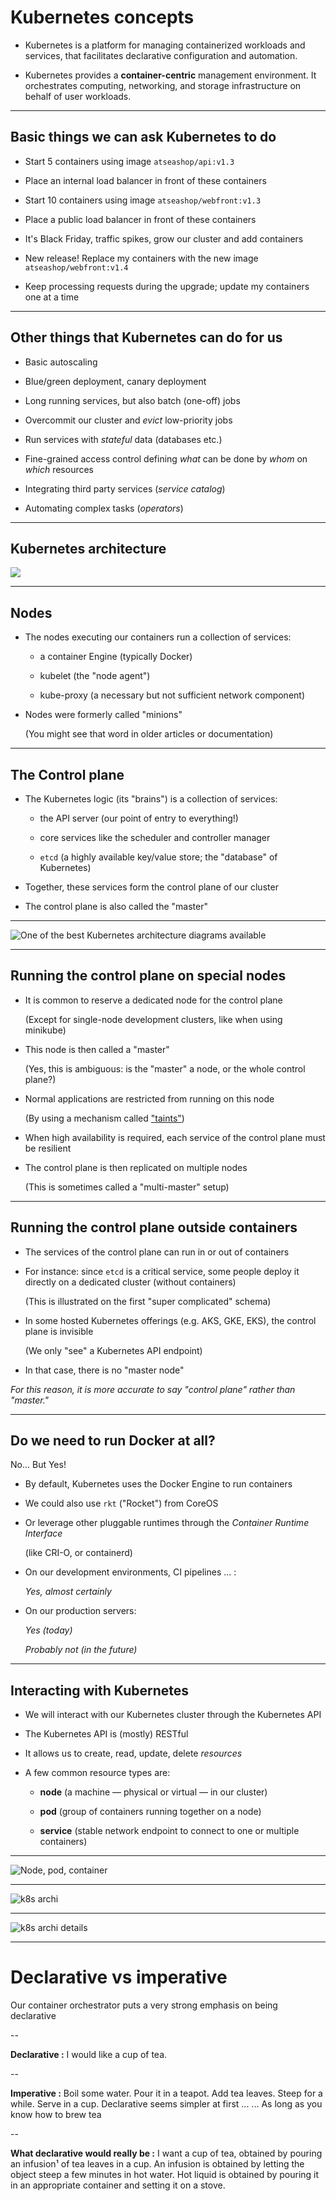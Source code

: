 # Kubernetes concepts

- Kubernetes is a platform for managing containerized workloads and services, that facilitates declarative configuration and automation.

- Kubernetes provides a **container-centric** management environment. It orchestrates computing, networking, and storage infrastructure on behalf of user workloads.

---

## Basic things we can ask Kubernetes to do

- Start 5 containers using image `atseashop/api:v1.3`

- Place an internal load balancer in front of these containers

- Start 10 containers using image `atseashop/webfront:v1.3`

- Place a public load balancer in front of these containers

- It's Black Friday, traffic spikes, grow our cluster and add containers

- New release! Replace my containers with the new image `atseashop/webfront:v1.4`

- Keep processing requests during the upgrade; update my containers one at a time

---

## Other things that Kubernetes can do for us

- Basic autoscaling

- Blue/green deployment, canary deployment

- Long running services, but also batch (one-off) jobs

- Overcommit our cluster and *evict* low-priority jobs

- Run services with *stateful* data (databases etc.)

- Fine-grained access control defining *what* can be done by *whom* on *which* resources

- Integrating third party services (*service catalog*)

- Automating complex tasks (*operators*)

---

## Kubernetes architecture

![](images/k8s-arch1.png)

---

## Nodes

- The nodes executing our containers run a collection of services:

  - a container Engine (typically Docker)

  - kubelet (the "node agent")

  - kube-proxy (a necessary but not sufficient network component)

- Nodes were formerly called "minions"

  (You might see that word in older articles or documentation)

---

## The Control plane

- The Kubernetes logic (its "brains") is a collection of services:

  - the API server (our point of entry to everything!)

  - core services like the scheduler and controller manager

  - `etcd` (a highly available key/value store; the "database" of Kubernetes)

- Together, these services form the control plane of our cluster

- The control plane is also called the "master"

---

![One of the best Kubernetes architecture diagrams available](images/k8s-arch4-thanks-luxas.png)

---

## Running the control plane on special nodes

- It is common to reserve a dedicated node for the control plane

  (Except for single-node development clusters, like when using minikube)

- This node is then called a "master"

  (Yes, this is ambiguous: is the "master" a node, or the whole control plane?)

- Normal applications are restricted from running on this node

  (By using a mechanism called ["taints"](https://kubernetes.io/docs/concepts/configuration/taint-and-toleration/))

- When high availability is required, each service of the control plane must be resilient

- The control plane is then replicated on multiple nodes

  (This is sometimes called a "multi-master" setup)

---

## Running the control plane outside containers

- The services of the control plane can run in or out of containers

- For instance: since `etcd` is a critical service, some people
  deploy it directly on a dedicated cluster (without containers)

  (This is illustrated on the first "super complicated" schema)

- In some hosted Kubernetes offerings (e.g. AKS, GKE, EKS), the control plane is invisible

  (We only "see" a Kubernetes API endpoint)

- In that case, there is no "master node"

*For this reason, it is more accurate to say "control plane" rather than "master."*

---

## Do we need to run Docker at all?

No... But Yes!

- By default, Kubernetes uses the Docker Engine to run containers

- We could also use `rkt` ("Rocket") from CoreOS

- Or leverage other pluggable runtimes through the *Container Runtime Interface*

  (like CRI-O, or containerd)

- On our development environments, CI pipelines ... :

  *Yes, almost certainly*

- On our production servers:

  *Yes (today)*

  *Probably not (in the future)*

---

## Interacting with Kubernetes

- We will interact with our Kubernetes cluster through the Kubernetes API

- The Kubernetes API is (mostly) RESTful

- It allows us to create, read, update, delete *resources*

- A few common resource types are:

  - **node** (a machine — physical or virtual — in our cluster)

  - **pod** (group of containers running together on a node)

  - **service** (stable network endpoint to connect to one or multiple containers)

---

![Node, pod, container](images/k8s-arch3-thanks-weave.png)

---

![k8s archi](images/k8s-arch2.png)

---

![k8s archi details](images/k8s-arch4-thanks-luxas.png)

---

# Declarative vs imperative

Our container orchestrator puts a very strong emphasis on being declarative

--

**Declarative :**  I would like a cup of tea.

--

**Imperative :**
Boil some water. Pour it in a teapot. Add tea leaves. Steep for a while. Serve in a cup.
Declarative seems simpler at first ...
... As long as you know how to brew tea

--

**What declarative would really be :**
I want a cup of tea, obtained by pouring an infusion¹ of tea leaves in a cup.
An infusion is obtained by letting the object steep a few minutes in hot water.
Hot liquid is obtained by pouring it in an appropriate container and setting it on a stove.
